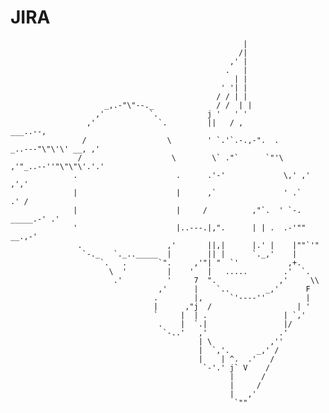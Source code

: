 # JIRA
                                                        |
                                                       /|
                                                     ,' |
                                                    .   |
                                                      | |
                                                   ' '| |
                                                  / / | |
                         _,.-"\"--._              / /  | |
                       ,'          `.           j '   ' '
                     ,'              `.         ||   / ,                         ___..--,
                    /                  \        ' `.'`.-.,-".  .       _..---"\"\'\' __, ,'
                   /                    \        \` ."`      `"'\   ,'"_..--''"\"\"\'.'.'
                  .                      .      .'-'             \,' ,'         ,','
                  |                      |      ,`               ' .`         .' /
                  |                      |     /          ,"`.  ' `-. _____.-' .'
                  '                      |..---.|,".      | | .  .-'""   __.,-'
                   .                   ,'       ||,|      |.' |    |""`'"
                    `-._   `._.._____  |        || |      `._,'    |
                        `.   .       `".     ,'"| "  `'           ,+.
                          \  '         |    '   |   .....        .'  `.
                           .'          '     7  ".              ,'     \\
                                     ,'      |    `..        _,'      F
                                    .        |,      `'----''         |
                                    |      ,"j  /                   | '
                                    `     |  | .                 | `,'
                                     .    |  `.|                 |/
                                      `-..'   ,'                .'
                                              | \             ,''
                                              |  `,'.      _,' /
                                              |    | ^.  .'   /
                                               `-'.' j` V    /
                                                     |      /
                                                     |     /
                                                     |   ,'
                                                      `""

